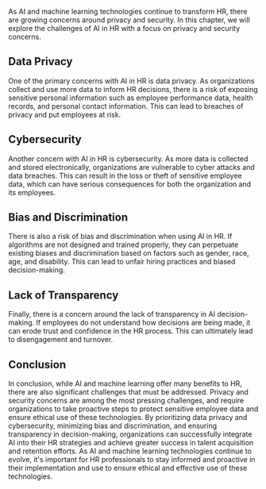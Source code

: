 
As AI and machine learning technologies continue to transform HR, there are growing concerns around privacy and security. In this chapter, we will explore the challenges of AI in HR with a focus on privacy and security concerns.

## Data Privacy

One of the primary concerns with AI in HR is data privacy. As organizations collect and use more data to inform HR decisions, there is a risk of exposing sensitive personal information such as employee performance data, health records, and personal contact information. This can lead to breaches of privacy and put employees at risk.

## Cybersecurity

Another concern with AI in HR is cybersecurity. As more data is collected and stored electronically, organizations are vulnerable to cyber attacks and data breaches. This can result in the loss or theft of sensitive employee data, which can have serious consequences for both the organization and its employees.

## Bias and Discrimination

There is also a risk of bias and discrimination when using AI in HR. If algorithms are not designed and trained properly, they can perpetuate existing biases and discrimination based on factors such as gender, race, age, and disability. This can lead to unfair hiring practices and biased decision-making.

## Lack of Transparency

Finally, there is a concern around the lack of transparency in AI decision-making. If employees do not understand how decisions are being made, it can erode trust and confidence in the HR process. This can ultimately lead to disengagement and turnover.

Conclusion
----------

In conclusion, while AI and machine learning offer many benefits to HR, there are also significant challenges that must be addressed. Privacy and security concerns are among the most pressing challenges, and require organizations to take proactive steps to protect sensitive employee data and ensure ethical use of these technologies. By prioritizing data privacy and cybersecurity, minimizing bias and discrimination, and ensuring transparency in decision-making, organizations can successfully integrate AI into their HR strategies and achieve greater success in talent acquisition and retention efforts. As AI and machine learning technologies continue to evolve, it's important for HR professionals to stay informed and proactive in their implementation and use to ensure ethical and effective use of these technologies.
